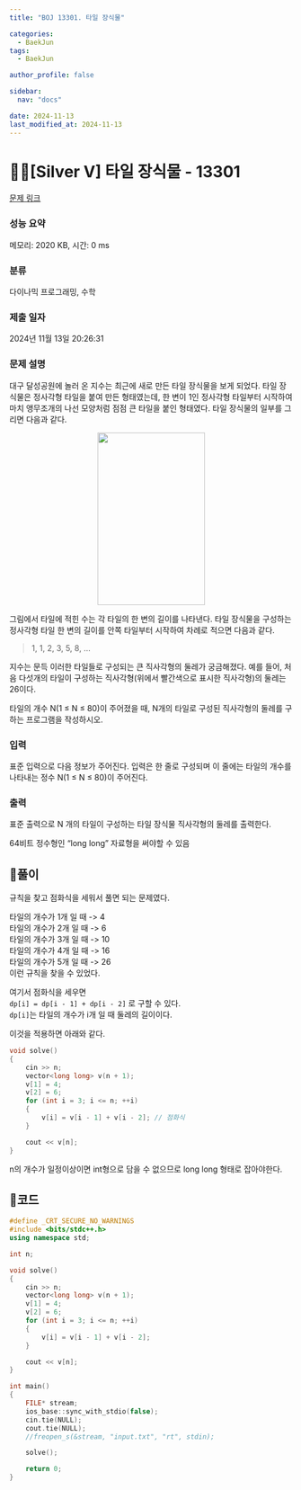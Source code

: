 ```yaml
---
title: "BOJ 13301. 타일 장식물"

categories:
  - BaekJun
tags:
  - BaekJun

author_profile: false

sidebar:
  nav: "docs"

date: 2024-11-13
last_modified_at: 2024-11-13
---
```


# 🙇‍♀️[Silver V] 타일 장식물 - 13301 

[문제 링크](https://www.acmicpc.net/problem/13301) 

### 성능 요약

메모리: 2020 KB, 시간: 0 ms

### 분류

다이나믹 프로그래밍, 수학

### 제출 일자

2024년 11월 13일 20:26:31

### 문제 설명

<p>대구 달성공원에 놀러 온 지수는 최근에 새로 만든 타일 장식물을 보게 되었다. 타일 장식물은 정사각형 타일을 붙여 만든 형태였는데, 한 변이 1인 정사각형 타일부터 시작하여 마치 앵무조개의 나선 모양처럼 점점 큰 타일을 붙인 형태였다. 타일 장식물의 일부를 그리면 다음과 같다.</p>

<p style="text-align: center;"><img alt="" src="https://onlinejudgeimages.s3-ap-northeast-1.amazonaws.com/problem/13301/1.png" style="height:307px; width:191px"></p>

<p>그림에서 타일에 적힌 수는 각 타일의 한 변의 길이를 나타낸다. 타일 장식물을 구성하는 정사각형 타일 한 변의 길이를 안쪽 타일부터 시작하여 차례로 적으면 다음과 같다.</p>

<blockquote>
<p>1, 1, 2, 3, 5, 8, ... </p>
</blockquote>

<p>지수는 문득 이러한 타일들로 구성되는 큰 직사각형의 둘레가 궁금해졌다. 예를 들어, 처음 다섯개의 타일이 구성하는 직사각형(위에서 빨간색으로 표시한 직사각형)의 둘레는 26이다.</p>

<p>타일의 개수 N(1 ≤ N ≤ 80)이 주어졌을 때, N개의 타일로 구성된 직사각형의 둘레를 구하는 프로그램을 작성하시오.</p>

### 입력 

 <p>표준 입력으로 다음 정보가 주어진다. 입력은 한 줄로 구성되며 이 줄에는 타일의 개수를 나타내는 정수 N(1 ≤ N ≤ 80)이 주어진다. </p>

### 출력 

 <p>표준 출력으로 N 개의 타일이 구성하는 타일 장식물 직사각형의 둘레를 출력한다. </p>

<p>64비트 정수형인 “long long” 자료형을 써야할 수 있음</p>

## 🚀풀이

규칙을 찾고 점화식을 세워서 풀면 되는 문제였다.  

타일의 개수가 1개 일 때 -> 4  
타일의 개수가 2개 일 때 -> 6  
타일의 개수가 3개 일 때 -> 10  
타일의 개수가 4개 일 때 -> 16  
타일의 개수가 5개 일 때 -> 26  
이런 규칙을 찾을 수 있었다.  

여기서 점화식을 세우면  
`dp[i] = dp[i - 1] + dp[i - 2]` 로 구할 수 있다.  
`dp[i]`는 타일의 개수가 i개 일 때 둘레의 길이이다.  

이것을 적용하면 아래와 같다.  

```cpp
void solve()
{
	cin >> n;
	vector<long long> v(n + 1);
	v[1] = 4;
	v[2] = 6;
	for (int i = 3; i <= n; ++i)
	{
		v[i] = v[i - 1] + v[i - 2]; // 점화식
	}

	cout << v[n];
}
```

n의 개수가 일정이상이면 int형으로 담을 수 없으므로 long long 형태로 잡아야한다.  

## 🚀코드

```cpp
#define _CRT_SECURE_NO_WARNINGS
#include <bits/stdc++.h>
using namespace std;

int n;

void solve()
{
	cin >> n;
	vector<long long> v(n + 1);
	v[1] = 4;
	v[2] = 6;
	for (int i = 3; i <= n; ++i)
	{
		v[i] = v[i - 1] + v[i - 2];
	}

	cout << v[n];
}

int main()
{
	FILE* stream;
	ios_base::sync_with_stdio(false);
	cin.tie(NULL);
	cout.tie(NULL);
	//freopen_s(&stream, "input.txt", "rt", stdin);

	solve();

	return 0;
}
```